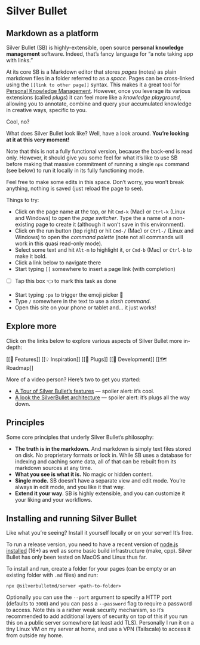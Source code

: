 # Silver Bullet
## Markdown as a platform
Silver Bullet (SB) is highly-extensible, open source **personal knowledge management** software. Indeed, that’s fancy language for “a note taking app with links.” 

At its core SB is a Markdown editor that stores _pages_ (notes) as plain markdown files in a folder referred to as a _space_. Pages can be cross-linked using the `[[link to other page]]` syntax. This makes it a great tool for [Personal Knowledge Management](https://en.wikipedia.org/wiki/Personal_knowledge_management). However, once you leverage its various extensions (called _plugs_) it can feel more like a _knowledge playground_, allowing you to annotate, combine and query your accumulated knowledge in creative ways, specific to you.

Cool, no?

What does Silver Bullet look like? Well, have a look around. **You’re looking at it at this very moment!**

Note that this is not a fully functional version, because the back-end is read only. However, it should give you some feel for what it’s like to use SB before making that massive commitment of running a single `npx` command (see below) to run it locally in its fully functioning mode.

Feel free to make some edits in this space. Don’t worry, you won’t break anything, nothing is saved (just reload the page to see).

Things to try:

* Click on the page name at the top, or hit `Cmd-k` (Mac) or `Ctrl-k` (Linux and Windows) to open the _page switcher_. Type the a name of a non-existing page to create it (although it won’t save in this environment).
* Click on the run button (top right) or hit `Cmd-/` (Mac) or `Ctrl-/` (Linux and Windows) to open the _command palette_ (note not all commands will work in this quasi read-only mode).
* Select some text and hit `Alt-m` to highlight it, or `Cmd-b` (Mac) or `Ctrl-b` to make it bold.
* Click a link below to navigate there
* Start typing `[[` somewhere to insert a page link (with completion)
* [ ] Tap this box 👈 to mark this task as done
* Start typing `:pa` to trigger the emoji picker 🎉
* Type `/` somewhere in the text to use a _slash command_.
* Open this site on your phone or tablet and… it just works! 

## Explore more
Click on the links below to explore various aspects of Silver Bullet more in-depth:

[[🤯 Features]]
[[💡 Inspiration]]
[[🔌 Plugs]]
[[🔨 Development]]
[[🗺 Roadmap]]

More of a video person? Here’s two to get you started:

* [A Tour of Silver Bullet’s features](https://youtu.be/RYdc3UF9gok) — spoiler alert: it’s cool.
* [A look the SilverBullet architecture](https://youtu.be/mXCGau05p5o) — spoiler alert: it’s plugs all the way down.

## Principles
Some core principles that underly Silver Bullet’s philosophy:

* **The truth is in the markdown.** And markdown is simply text files stored on disk. No proprietary formats or lock in. While SB uses a database for indexing and caching some data, all of that can be rebuilt from its markdown sources at any time.
* **What you see is what it is.** No magic or hidden content.
* **Single mode.** SB doesn’t have a separate view and edit mode. You’re always in edit mode, and you like it that way.
* **Extend it your way**. SB is highly extensible, and you can customize it your liking and your workflows.

## Installing and running Silver Bullet
Like what you’re seeing? Install it yourself locally or on your server! It’s free.

To run a release version, you need to have a recent version of [node.js installed](https://nodejs.org/en/) (16+) as well as some basic build infrastructure (make, cpp). Silver Bullet has only been tested on MacOS and Linux thus far.

To install and run, create a folder for your pages (can be empty or an existing folder with `.md` files) and run:

    npx @silverbulletmd/server <path-to-folder>

Optionally you can use the `--port` argument to specify a HTTP port (defaults to `3000`) and you can pass a `--password` flag to require a password to access. Note this is a rather weak security mechanism, so it’s recommended to add additional layers of security on top of this if you run this on a public server somewhere (at least add TLS). Personally I run it on a tiny Linux VM on my server at home, and use a VPN (Tailscale) to access it from outside my home.

